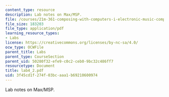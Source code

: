 ```yaml
---
content_type: resource
description: Lab notes on Max/MSP.
file: /courses/21m-361-composing-with-computers-i-electronic-music-composition-spring-2008/3f45cd1f274f03bcaaa1b69210600974_lab4_2.pdf
file_size: 183203
file_type: application/pdf
learning_resource_types:
- Labs
license: https://creativecommons.org/licenses/by-nc-sa/4.0/
ocw_type: OCWFile
parent_title: Labs
parent_type: CourseSection
parent_uid: 50280f32-efe9-c0c2-ceb0-9bc32c486ff7
resourcetype: Document
title: lab4_2.pdf
uid: 3f45cd1f-274f-03bc-aaa1-b69210600974
---
```

Lab notes on Max/MSP.